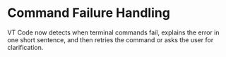 # Command Failure Handling

VT Code now detects when terminal commands fail, explains the error in one short sentence, and then retries the command or asks the user for clarification.
